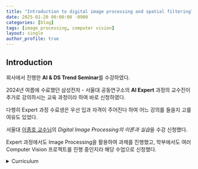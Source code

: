 ```yaml
---
title: "Introduction to digital image processing and spatial filtering"
date: 2025-01-20 00:00:00 -0900
categories: [blog]
tags: [image processing, computer vision]
layout: single
author_profile: true
---
```


## Introduction

회사에서 진행한 **AI & DS Trend Seminar**를 수강하였다. 

2024년 여름에 수료했던 삼성전자 - 서울대 공동연구소의 **AI Expert** 과정의 교수진이 추가로 강의하시는 교육 과정이라 하여 바로 신청하였다.

다행히 Expert 과정 수료생은 우선 입과 자격이 주어진다 하여 어느 강의를 들을지 고를 여유도 있었다.

서울대 [이종호 교수님]()의 *Digital Image Processing의 이론과 실습*을 수강 신청했다.

Expert 과정에서도 Image Processing을 활용하여 과제를 진행했고, 학부에서도 여러 Computer Vision 프로젝트를 진행 중인지라 해당 수업으로 신청했다.

<details>
<summary>Curriculum</summary>
Day1: Introduction to digital image processing & Spatial filtering
<br>
Day2: 2D Fourier transform and frequency domain filtering & Advanced transformation
<br>
Day3: Linear system and solutions for overdetermined problem & Solutions for underdetermined problem
</details>


